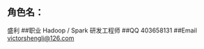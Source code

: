 

## 角色名：
   盛利
##职业
   Hadoop / Spark 研发工程师
##QQ
   403658131
##Email
   victorshengli@126.com

<div class="message">
 
</div>

